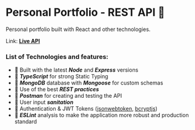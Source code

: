# Personal Portfolio - REST API 🦁
Personal portfolio built with React and other technologies.

Link: [**Live API**](https://portfolio-api-2023-m5kgbmw7h-francescocoding.vercel.app/api/projects)

### List of Technologies and features: 
- 🚀 Built with the latest **_Node_** and **_Express_** versions  
- 🔐 **_TypeScript_** for strong Static Typing  
- 📅 **_MongoDB_** database with **_Mongoose_** for custom schemas  
- 💪 Use of the best **_REST practices_**  
- 📧 **_Postman_** for creating and testing the API  
- 🚯 User input **_sanitation_**  
- 🔑 Authentication & JWT Tokens ([jsonwebtoken](https://www.npmjs.com/package/jsonwebtoken), [bcryptjs](https://www.npmjs.com/package/bcryptjs))
- 🎯 **_ESLint_** analysis to make the application more robust and production standard
